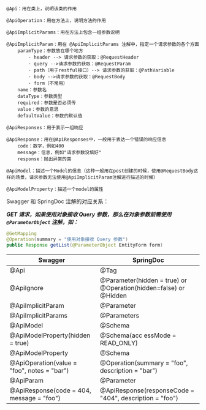 ```
@Api：用在类上，说明该类的作用

@ApiOperation：用在方法上，说明方法的作用

@ApiImplicitParams：用在方法上包含一组参数说明

@ApiImplicitParam：用在 @ApiImplicitParams 注解中，指定一个请求参数的各个方面
    paramType：参数放在哪个地方
        · header --> 请求参数的获取：@RequestHeader
        · query -->请求参数的获取：@RequestParam
        · path（用于restful接口）--> 请求参数的获取：@PathVariable
        · body -->请求参数的获取：@RequestBody
        · form（不常用）
    name：参数名
    dataType：参数类型
    required：参数是否必须传
    value：参数的意思
    defaultValue：参数的默认值
    
@ApiResponses：用于表示一组响应

@ApiResponse：用在@ApiResponses中，一般用于表达一个错误的响应信息
    code：数字，例如400
    message：信息，例如"请求参数没填好"
    response：抛出异常的类
    
@ApiModel：描述一个Model的信息（这种一般用在post创建的时候，使用@RequestBody这样的场景，请求参数无法使用@ApiImplicitParam注解进行描述的时候）

@ApiModelProperty：描述一个model的属性
```

Swagger 和 SpringDoc 注解的对应关系：

***GET 请求，如果使用对象接收 Query 参数，那么在对象参数前需使用 ```@ParameterObject``` 注解，如：***

```java
@GetMapping
@Operation(summary = "使用对象接收 Query 参数")
public Response getList(@ParameterObject EntityForm form)
```

|Swagger|SpringDoc|
|--|--|
|@Api|@Tag|
|@ApiIgnore|@Parameter(hidden = true) or @Operation(hidden=false) or @Hidden|
|@ApiImplicitParam|@Parameter|
|@ApiImplicitParams|@Parameters|
|@ApiModel|@Schema|
|@ApiModelProperty(hidden = true)|@Schema(acc essMode = READ_ONLY)|
|@ApiModelProperty|@Schema|
|@ApiOperation(value = "foo", notes = "bar")|@Operation(summary = "foo", description = "bar")|
|@ApiParam|@Parameter|
|@ApiResponse(code = 404, message = "foo")|@ApiResponse(responseCode = "404", description = "foo")|
